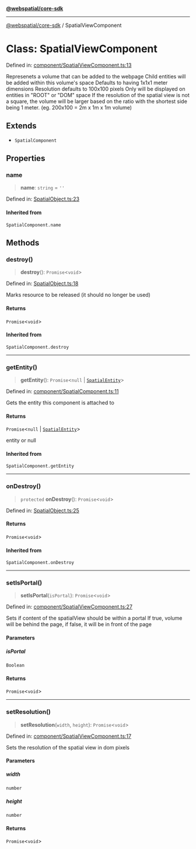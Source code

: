 [**@webspatial/core-sdk**](../README.md)

***

[@webspatial/core-sdk](../globals.md) / SpatialViewComponent

# Class: SpatialViewComponent

Defined in: [component/SpatialViewComponent.ts:13](https://github.com/webspatial/webspatial-sdk/blob/4b99b8c118df67a102dd2d333c40fa2b5e426143/core/src/core/component/SpatialViewComponent.ts#L13)

Represenets a volume that can be added to the webpage
Child entities will be added within this volume's space
Defaults to having 1x1x1 meter dimensions
Resolution defaults to 100x100 pixels
Only will be displayed on entities in "ROOT" or "DOM" space
If the resolution of the spatial view is not a square, the volume will be larger based on the ratio with the shortest side being 1 meter.
(eg. 200x100 = 2m x 1m x 1m volume)

## Extends

- `SpatialComponent`

## Properties

### name

> **name**: `string` = `''`

Defined in: [SpatialObject.ts:23](https://github.com/webspatial/webspatial-sdk/blob/4b99b8c118df67a102dd2d333c40fa2b5e426143/core/src/core/SpatialObject.ts#L23)

#### Inherited from

`SpatialComponent.name`

## Methods

### destroy()

> **destroy**(): `Promise`\<`void`\>

Defined in: [SpatialObject.ts:18](https://github.com/webspatial/webspatial-sdk/blob/4b99b8c118df67a102dd2d333c40fa2b5e426143/core/src/core/SpatialObject.ts#L18)

Marks resource to be released (it should no longer be used)

#### Returns

`Promise`\<`void`\>

#### Inherited from

`SpatialComponent.destroy`

***

### getEntity()

> **getEntity**(): `Promise`\<`null` \| [`SpatialEntity`](SpatialEntity.md)\>

Defined in: [component/SpatialComponent.ts:11](https://github.com/webspatial/webspatial-sdk/blob/4b99b8c118df67a102dd2d333c40fa2b5e426143/core/src/core/component/SpatialComponent.ts#L11)

Gets the entity this component is attached to

#### Returns

`Promise`\<`null` \| [`SpatialEntity`](SpatialEntity.md)\>

entity or null

#### Inherited from

`SpatialComponent.getEntity`

***

### onDestroy()

> `protected` **onDestroy**(): `Promise`\<`void`\>

Defined in: [SpatialObject.ts:25](https://github.com/webspatial/webspatial-sdk/blob/4b99b8c118df67a102dd2d333c40fa2b5e426143/core/src/core/SpatialObject.ts#L25)

#### Returns

`Promise`\<`void`\>

#### Inherited from

`SpatialComponent.onDestroy`

***

### setIsPortal()

> **setIsPortal**(`isPortal`): `Promise`\<`void`\>

Defined in: [component/SpatialViewComponent.ts:27](https://github.com/webspatial/webspatial-sdk/blob/4b99b8c118df67a102dd2d333c40fa2b5e426143/core/src/core/component/SpatialViewComponent.ts#L27)

Sets if content of the spatialView should be within a portal
If true, volume will be behind the page, if false, it will be in front of the page

#### Parameters

##### isPortal

`Boolean`

#### Returns

`Promise`\<`void`\>

***

### setResolution()

> **setResolution**(`width`, `height`): `Promise`\<`void`\>

Defined in: [component/SpatialViewComponent.ts:17](https://github.com/webspatial/webspatial-sdk/blob/4b99b8c118df67a102dd2d333c40fa2b5e426143/core/src/core/component/SpatialViewComponent.ts#L17)

Sets the resolution of the spatial view in dom pixels

#### Parameters

##### width

`number`

##### height

`number`

#### Returns

`Promise`\<`void`\>
